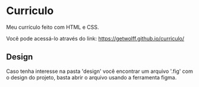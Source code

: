 # Curriculo
Meu currículo feito com HTML e CSS.

Você pode acessá-lo através do link: https://getwolff.github.io/curriculo/

## Design

Caso tenha interesse na pasta 'design' você encontrar um arquivo '.fig' com o design do projeto, basta abrir o arquivo usando a ferramenta figma.